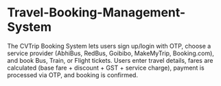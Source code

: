 # Travel-Booking-Management-System
The CVTrip Booking System lets users sign up/login with OTP, choose a service provider (AbhiBus, RedBus, Goibibo, MakeMyTrip, Booking.com), and book Bus, Train, or Flight tickets. Users enter travel details, fares are calculated (base fare + discount + GST + service charge), payment is processed via OTP, and booking is confirmed.
